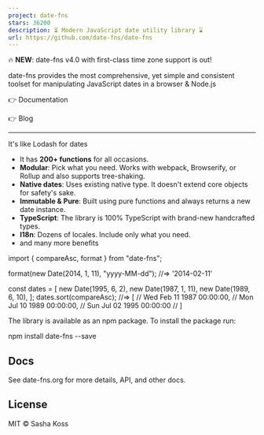 ```yaml
---
project: date-fns
stars: 36200
description: ⏳ Modern JavaScript date utility library ⌛️
url: https://github.com/date-fns/date-fns
---
```


🔥️ **NEW**: date-fns v4.0 with first-class time zone support is out!

date-fns provides the most comprehensive, yet simple and consistent toolset for manipulating JavaScript dates in a browser & Node.js

👉 Documentation

👉 Blog

* * *

It's like Lodash for dates

-   It has **200+ functions** for all occasions.
-   **Modular**: Pick what you need. Works with webpack, Browserify, or Rollup and also supports tree-shaking.
-   **Native dates**: Uses existing native type. It doesn't extend core objects for safety's sake.
-   **Immutable & Pure**: Built using pure functions and always returns a new date instance.
-   **TypeScript**: The library is 100% TypeScript with brand-new handcrafted types.
-   **I18n**: Dozens of locales. Include only what you need.
-   and many more benefits

import { compareAsc, format } from "date-fns";

format(new Date(2014, 1, 11), "yyyy-MM-dd");
//=> '2014-02-11'

const dates \= \[
  new Date(1995, 6, 2),
  new Date(1987, 1, 11),
  new Date(1989, 6, 10),
\];
dates.sort(compareAsc);
//=> \[
//   Wed Feb 11 1987 00:00:00,
//   Mon Jul 10 1989 00:00:00,
//   Sun Jul 02 1995 00:00:00
// \]

The library is available as an npm package. To install the package run:

npm install date-fns --save

Docs
----

See date-fns.org for more details, API, and other docs.

  

License
-------

MIT © Sasha Koss
